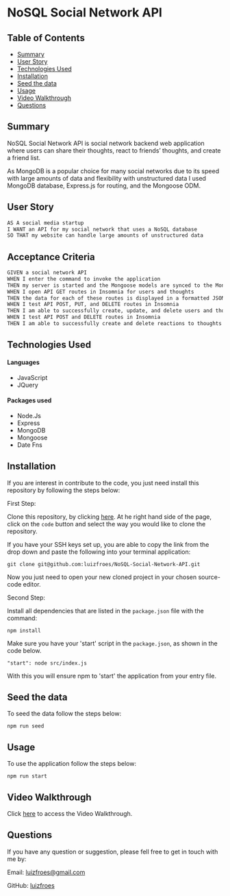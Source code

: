 # NoSQL Social Network API

## Table of Contents

- [Summary](#Summary)
- [User Story](#user-story)
- [Technologies Used](#technologies-used)
- [Installation](#installation)
- [Seed the data](#seed-the-data)
- [Usage](#Usage)
- [Video Walkthrough](#video-walkthrough)
- [Questions](#questions)

<a name="summary"></a>

## Summary

NoSQL Social Network API is social network backend web application where users can share their thoughts, react to friends’ thoughts, and create a friend list.

As MongoDB is a popular choice for many social networks due to its speed with large amounts of data and flexibility with unstructured data I used MongoDB database, Express.js for routing, and the Mongoose ODM.

<a name="user-story"></a>

## User Story

```md
AS A social media startup
I WANT an API for my social network that uses a NoSQL database
SO THAT my website can handle large amounts of unstructured data
```

## Acceptance Criteria

```md
GIVEN a social network API
WHEN I enter the command to invoke the application
THEN my server is started and the Mongoose models are synced to the MongoDB database
WHEN I open API GET routes in Insomnia for users and thoughts
THEN the data for each of these routes is displayed in a formatted JSON
WHEN I test API POST, PUT, and DELETE routes in Insomnia
THEN I am able to successfully create, update, and delete users and thoughts in my database
WHEN I test API POST and DELETE routes in Insomnia
THEN I am able to successfully create and delete reactions to thoughts and add and remove friends to a user’s friend list
```

<a name="technologies-used"></a>

## Technologies Used

#### Languages

- JavaScript
- JQuery

#### Packages used

- Node.Js
- Express
- MongoDB
- Mongoose
- Date Fns

<a name="installation"></a>

## Installation

If you are interest in contribute to the code, you just need install this repository by following the steps below:

First Step:

Clone this repository, by clicking [here](https://github.com/luizfroes/NoSQL-Social-Network-API). At he right hand side of the page, click on the `code` button and select the way you would like to clone the repository.

If you have your SSH keys set up, you are able to copy the link from the drop down and paste the following into your terminal application:

```
git clone git@github.com:luizfroes/NoSQL-Social-Network-API.git
```

Now you just need to open your new cloned project in your chosen source-code editor.

Second Step:

Install all dependencies that are listed in the `package.json` file with the command:

```
npm install
```

Make sure you have your 'start' script in the `package.json`, as shown in the code below.

```
"start": node src/index.js
```

With this you will ensure npm to 'start' the application from your entry file.

<a name="seed-the-data"></a>

## Seed the data

To seed the data follow the steps below:

```
npm run seed
```

<a name="usage"></a>

## Usage

To use the application follow the steps below:

```
npm run start
```

<a name="video-walkthrough"></a>

## Video Walkthrough

Click [here](https://drive.google.com/file/d/1TaGpGaNPoufQHmjHV7jYYEO0mLl9hwjk/view?usp=sharing) to access the Video Walkthrough.

<a name="questions"></a>

## Questions

If you have any question or suggestion, please fell free to get in touch with me by:

Email: [luizfroes@gmail.com](mailto:luizfroes@gmail.com)

GitHub: [luizfroes](https://github.com/luizfroes)

